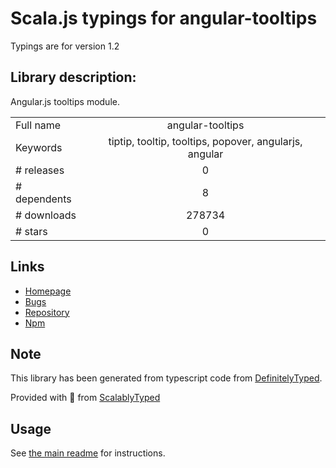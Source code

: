 
# Scala.js typings for angular-tooltips

Typings are for version 1.2

## Library description:
Angular.js tooltips module.

|                    |                 |
| ------------------ | :-------------: |
| Full name          | angular-tooltips |
| Keywords           | tiptip, tooltip, tooltips, popover, angularjs, angular |
| # releases         | 0 |
| # dependents       | 8 |
| # downloads        | 278734 |
| # stars            | 0 |

## Links
- [Homepage](http://720kb.github.io/angular-tooltips)
- [Bugs](https://github.com/720kb/angular-tooltips/issues)
- [Repository](https://github.com/720kb/angular-tooltips)
- [Npm](https://www.npmjs.com/package/angular-tooltips)
    


## Note
This library has been generated from typescript code from [DefinitelyTyped](https://definitelytyped.org).

Provided with :purple_heart: from [ScalablyTyped](https://github.com/oyvindberg/ScalablyTyped)

## Usage
See [the main readme](../../readme.md) for instructions.


